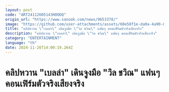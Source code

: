 ```yaml
---
layout: post
code: "ART24112605143H0ODQ"
origin_url: "https://www.sanook.com/news/9653378/"
image: "https://github.com/user-attachments/assets/60e58f1e-da0a-4a90-875a-a7ef8d9cb602"
title: "คลิปหวาน \"เบลล่า\" เดินจูงมือ \"วิล ชวิณ\" แฟนๆ คอนเฟิร์มตัวจริงเสียงจริง"
description: "คลิปหวาน \"เบลล่า\" เดินจูงมือ \"วิล ชวิณ\" แฟนๆ คอนเฟิร์มตัวจริงเสียงจริง"
category: "ENTERTAINMENT"
language: "th"
date: 2024-11-26T14:00:19.264Z
---
```


# คลิปหวาน "เบลล่า" เดินจูงมือ "วิล ชวิณ" แฟนๆ คอนเฟิร์มตัวจริงเสียงจริง